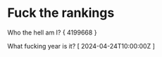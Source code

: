 # Fuck the rankings

Who the hell am I?
{ 4199668 }

What fucking year is it?
[ 2024-04-24T10:00:00Z ]
